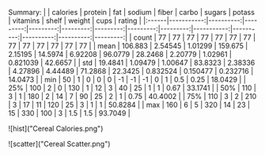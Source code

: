 Summary:
|       |   calories |   protein |      fat |   sodium |    fiber |    carbo |   sugars |   potass |   vitamins |     shelf |    weight |      cups |   rating |
|:------|-----------:|----------:|---------:|---------:|---------:|---------:|---------:|---------:|-----------:|----------:|----------:|----------:|---------:|
| count |    77      |  77       | 77       |  77      | 77       | 77       | 77       |  77      |    77      | 77        | 77        | 77        |  77      |
| mean  |   106.883  |   2.54545 |  1.01299 | 159.675  |  2.15195 | 14.5974  |  6.92208 |  96.0779 |    28.2468 |  2.20779  |  1.02961  |  0.821039 |  42.6657 |
| std   |    19.4841 |   1.09479 |  1.00647 |  83.8323 |  2.38336 |  4.27896 |  4.44489 |  71.2868 |    22.3425 |  0.832524 |  0.150477 |  0.232716 |  14.0473 |
| min   |    50      |   1       |  0       |   0      |  0       | -1       | -1       |  -1      |     0      |  1        |  0.5      |  0.25     |  18.0429 |
| 25%   |   100      |   2       |  0       | 130      |  1       | 12       |  3       |  40      |    25      |  1        |  1        |  0.67     |  33.1741 |
| 50%   |   110      |   3       |  1       | 180      |  2       | 14       |  7       |  90      |    25      |  2        |  1        |  0.75     |  40.4002 |
| 75%   |   110      |   3       |  2       | 210      |  3       | 17       | 11       | 120      |    25      |  3        |  1        |  1        |  50.8284 |
| max   |   160      |   6       |  5       | 320      | 14       | 23       | 15       | 330      |   100      |  3        |  1.5      |  1.5      |  93.7049 |


![hist]("Cereal Calories.png")


![scatter]("Cereal Scatter.png")
